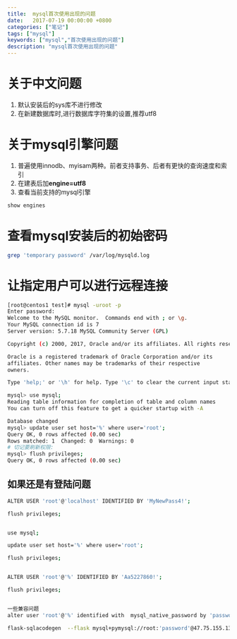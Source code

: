 ```yaml
---
title:  mysql首次使用出现的问题
date:   2017-07-19 00:00:00 +0800
categories: ["笔记"]
tags: ["mysql"]
keywords: ["mysql","首次使用出现的问题"]
description: "mysql首次使用出现的问题"
---
```



关于中文问题
===
1. 默认安装后的sys库不进行修改
2. 在新建数据库时,进行数据库字符集的设置,推荐utf8

关于mysql引擎问题
===
1. 普遍使用innodb、myisam两种。前者支持事务、后者有更快的查询速度和索引
2. 在建表后加**engine=utf8**
2. 查看当前支持的mysql引擎
```sql
show engines
```

查看mysql安装后的初始密码
===
```bash
grep 'temporary password' /var/log/mysqld.log
```

让指定用户可以进行远程连接
===
```bash
[root@centos1 test]# mysql -uroot -p
Enter password: 
Welcome to the MySQL monitor.  Commands end with ; or \g.
Your MySQL connection id is 7
Server version: 5.7.18 MySQL Community Server (GPL)

Copyright (c) 2000, 2017, Oracle and/or its affiliates. All rights reserved.

Oracle is a registered trademark of Oracle Corporation and/or its
affiliates. Other names may be trademarks of their respective
owners.

Type 'help;' or '\h' for help. Type '\c' to clear the current input statement.

mysql> use mysql;
Reading table information for completion of table and column names
You can turn off this feature to get a quicker startup with -A

Database changed
mysql> update user set host='%' where user='root';
Query OK, 0 rows affected (0.00 sec)
Rows matched: 1  Changed: 0  Warnings: 0
# 切记要刷新权限:
mysql> flush privileges;
Query OK, 0 rows affected (0.00 sec)

```

如果还是有登陆问题
---
```bash
ALTER USER 'root'@'localhost' IDENTIFIED BY 'MyNewPass4!';

flush privileges;


use mysql;

update user set host='%' where user='root';

flush privileges;


ALTER USER 'root'@'%' IDENTIFIED BY 'Aa5227860!';

flush privileges;


一些兼容问题
alter user 'root'@'%' identified with  mysql_native_password by 'password'

flask-sqlacodegen  --flask mysql+pymysql://root:'password'@47.75.155.134/test

```